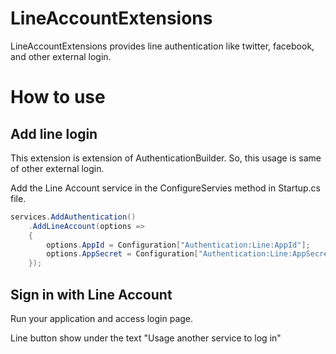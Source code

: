 # LineAccountExtensions
LineAccountExtensions provides line authentication like twitter, facebook, and other external login.

# How to use

## Add line login
This extension is extension of AuthenticationBuilder.
So, this usage is same of other external login.

Add the Line Account service in the ConfigureServies method in Startup.cs file.
```csharp
services.AddAuthentication()
    .AddLineAccount(options =>
    {
        options.AppId = Configuration["Authentication:Line:AppId"];
        options.AppSecret = Configuration["Authentication:Line:AppSecret"]; ;
    });
```

## Sign in with Line Account

Run your application and access login page.

Line button show under the text "Usage another service to log in"
